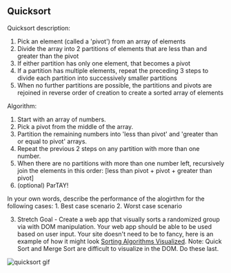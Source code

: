 ## Quicksort

Quicksort description:

1. Pick an element (called a 'pivot') from an array of elements
2. Divide the array into 2 partitions of elements that are less than and greater than the pivot
  1. If either partition has only one element, that becomes a pivot
  2. If a partition has multiple elements, repeat the preceding 3 steps to divide each partition into successively smaller partitions
3. When no further partitions are possible, the partitions and pivots are rejoined in reverse order of creation to create a sorted array of elements

Algorithm:

1. Start with an array of numbers.
2. Pick a pivot from the middle of the array.
3. Partition the remaining numbers into 'less than pivot' and 'greater than or equal to pivot' arrays.
4. Repeat the previous 2 steps on any partition with more than one number.
5. When there are no partitions with more than one number left, recursively join the elements in this order: [less than pivot + pivot + greater than pivot]
6. (optional) ParTAY!


In your own words, describe the performance of the alogirthm for the following cases:
    1. Best case scenario
    2. Worst case scenario

3. Stretch Goal - Create a web app that visually sorts a randomized group via with DOM manipulation. Your web app should be able to be used based on user input. Your site doesn't need to be to fancy, here is an example of how it might look [Sorting Algorithms Visualized](https://www.youtube.com/watch?v=kPRA0W1kECg).
Note: Quick Sort and Merge Sort are difficult to visualize in the DOM. Do these last.

![quicksort gif](https://upload.wikimedia.org/wikipedia/commons/6/6a/Sorting_quicksort_anim.gif "Quicksort gif")